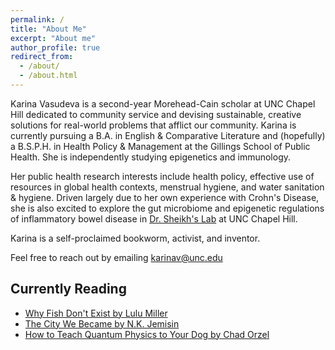 ```yaml
---
permalink: /
title: "About Me"
excerpt: "About me"
author_profile: true
redirect_from: 
  - /about/
  - /about.html
---
```


Karina Vasudeva is a second-year Morehead-Cain scholar at UNC Chapel Hill dedicated to community service and devising sustainable, creative solutions for real-world problems that afflict our community. Karina is currently pursuing a B.A. in English & Comparative Literature and (hopefully) a B.S.P.H. in Health Policy & Management at the Gillings School of Public Health. She is independently studying epigenetics and immunology. 

Her public health research interests include health policy, effective use of resources in global health contexts, menstrual hygiene, and water sanitation & hygiene. Driven largely due to her own experience with Crohn's Disease, she is also excited to explore the gut microbiome and epigenetic regulations of inflammatory bowel disease in [Dr. Sheikh's Lab](https://sheikhlab.web.unc.edu/) at UNC Chapel Hill. 

Karina is a self-proclaimed bookworm, activist, and inventor.

Feel free to reach out by emailing karinav@unc.edu

Currently Reading
------
* [Why Fish Don't Exist by Lulu Miller](https://www.goodreads.com/en/book/show/50887097)
* [The City We Became by N.K. Jemisin](https://www.goodreads.com/en/book/show/42074525)
* [How to Teach Quantum Physics to Your Dog by Chad Orzel](https://www.goodreads.com/book/show/8243716-how-to-teach-quantum-physics-to-your-dog)

